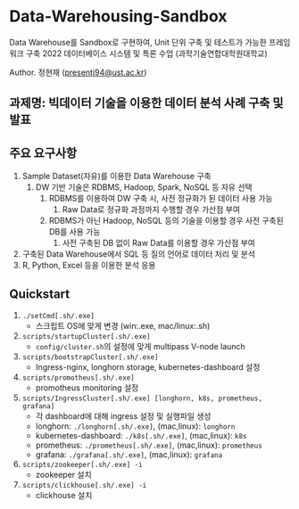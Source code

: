 

# Data-Warehousing-Sandbox

Data Warehouse를 Sandbox로 구현하여, Unit 단위 구축 및 테스트가 가능한 프레임워크 구축
2022 데이터베이스 시스템 및 특론 수업 (과학기술연합대학원대학교)

Author. 정현재 (presentj94@ust.ac.kr)

## 과제명: 빅데이터 기술을 이용한 데이터 분석 사례 구축 및 발표

## 주요 요구사항

1. Sample Dataset(자유)를 이용한 Data Warehouse 구축
   1. DW 기반 기술은 RDBMS, Hadoop, Spark, NoSQL 등 자유 선택
      1. RDBMS를 이용하여 DW 구축 시, 사전 정규화가 된 데이터 사용 가능
         1. Raw Data로 정규화 과정까지 수행할 경우 가산점 부여
      2. RDBMS가 아닌 Hadoop, NoSQL 등의 기술을 이용할 경우 사전 구축된 DB를 사용 가능
         1. 사전 구축된 DB 없이 Raw Data를 이용할 경우 가산점 부여
2. 구축된 Data Warehouse에서 SQL 등 질의 언어로 데이터 처리 및 분석
3. R, Python, Excel 등을 이용한 분석 응용

## Quickstart

1. `./setCmd[.sh/.exe]`
   - 스크립트 OS에 맞게 변경 (win:.exe, mac/linux:.sh)
2. `scripts/startupCluster[.sh/.exe]`
   - `config/cluster.sh`의 설정에 맞게 multipass V-node launch
3. `scripts/bootstrapCluster[.sh/.exe]`
   - Ingress-nginx, longhorn storage, kubernetes-dashboard 설정
4. `scripts/promotheus[.sh/.exe]`
   - promotheus monitoring 설정
5. `scripts/IngressCluster[.sh/.exe] [longhorn, k8s, prometheus, grafana]`
   - 각 dashboard에 대해 ingress 설정 및 실행파일 생성
   - longhorn: `./longhorn[.sh/.exe]`, (mac,linux): `longhorn`
   - kubernetes-dashboard: `./k8s[.sh/.exe]`, (mac,linux): `k8s`
   - prometheus: `./prometheus[.sh/.exe]`, (mac,linux): `prometheus`
   - grafana: `./grafana[.sh/.exe]`, (mac,linux): `grafana`
6. `scripts/zookeeper[.sh/.exe] -i`
   - zookeeper 설치
7. `scripts/clickhouse[.sh/.exe] -i`
   - clickhouse 설치

